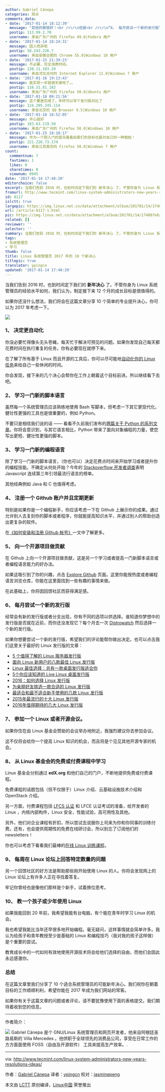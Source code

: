 ```yaml
---
author: Gabriel Cánepa
categories: 观点
comments_data:
- date: '2017-01-14 18:12:39'
  message: "其他的都很好！<br />\r\n但是<br />\r\n“6、 每月尝试一个新的发行版“&nbsp;&nbsp;这个是否有必要？<br />\r\n大部分发行版大同小异"
  postip: 113.99.2.70
  username: 来自广东广州的 Firefox 49.0|Fedora 用户
- date: '2017-01-14 18:24:31'
  message: 因人而异啦
  postip: 58.243.226.7
  username: 来自安徽合肥的 Chrome 55.0|Windows 10 用户
- date: '2017-01-15 21:39:23'
  message: 不必要，完全浪费时间。
  postip: 120.11.103.29
  username: 来自河北沧州的 Internet Explorer 11.0|Windows 7 用户
- date: '2017-01-16 19:13:43'
  message: 能实现一半就谢天谢地了。。
  postip: 116.31.81.182
  username: 来自广东广州的 Firefox 50.0|Ubuntu 用户
- date: '2017-01-18 09:21:56'
  message: 这个要是完成了，年终可以写个发行版对比了
  postip: 124.205.245.114
  username: 来自北京的 QQ Browser 9.5|Windows 10 用户
- date: '2017-01-18 18:52:05'
  message: 开心就好
  postip: 183.63.119.50
  username: 来自广东广州的 Firefox 50.0|Windows 10 用户
- date: '2017-01-25 10:10:17'
  message: 作为一个刚入门的菜鸟看看前辈们的目标也是对自己的一种鼓励！
  postip: 221.226.73.174
  username: 来自江苏南京的 Firefox 50.0|Windows 7 用户
count:
  commentnum: 7
  favtimes: 1
  likes: 0
  sharetimes: 0
  viewnum: 8945
date: '2017-01-14 17:48:20'
editorchoice: false
excerpt: 当我们告别 2016 时，也到时间定下我们的 新年决心 了。不管你身为 Linux 系统管理员的经验水平如何，我们认为，制定接下来 12 个月的成长目标是很值得的。
fromurl: http://www.tecmint.com/linux-system-administrators-new-years-resolutions-ideas/
id: 8117
islctt: true
largepic: https://img.linux.net.cn/data/attachment/album/201701/14/174807e8z77rs7mv75aqhf.jpg
url: /article-8117-1.html
pic: https://img.linux.net.cn/data/attachment/album/201701/14/174807e8z77rs7mv75aqhf.jpg.thumb.jpg
related: []
reviewer: ''
selector: ''
summary: 当我们告别 2016 时，也到时间定下我们的 新年决心 了。不管你身为 Linux 系统管理员的经验水平如何，我们认为，制定接下来 12 个月的成长目标是很值得的。
tags:
- 系统管理员
- 学习
thumb: false
title: Linux 系统管理员 2017 年的 10 个新决心
titlepic: true
translator: ypingcn
updated: '2017-01-14 17:48:20'
---
```


当我们告别 2016 时，也到时间定下我们的 **新年决心** 了。不管你身为 Linux 系统管理员的经验水平如何，我们认为，制定接下来 12 个月的成长目标是很值得的。


如果你还没什么想法，我们将会在这篇文章分享 10 个简单的专业提升决心，你可以为 2017 年考虑一下。


![](/data/attachment/album/201701/14/174807e8z77rs7mv75aqhf.jpg)


### 1、 决定更自动化


你没必要忙得像头无头苍蝇，每天忙于解决可预见的问题。如果你发现自己每天都花费时间在执行重复的任务，你有必要现在就停下来。


在了解了所有基于 Linux 而且开源的工具后，你可以尽可能地[自动化你的 Linux 任务](/article-6526-1.html)来给自己一些休闲的时间。


你会发现，接下来的几个决心会帮你在工作上朝着这个目标前进。所以继续看下去吧。


### 2、 学习一门新的脚本语言


虽然每一个系统管理员应该熟练地使用 Bash 写脚本，但考虑一下其它更现代化、健壮性更强的工具也是很重要的，例如 Python。


不要只是相信我们说的话 —— 看看不久前我们发布的[两篇关于 Python 的系列文章](/article-7693-1.html)。你将会意识到，与其它语言相比，Python 带来了面向对象编程的力量，使您写出更短、健壮性更强的脚本。


### 3、 学习一门新的编程语言


除了学习一门新的脚本语言，（你也可以）决定花费点时间来开始学习或者提升你的编程技能。不确定从何处开始？今年的 [Stackoverflow 开发者调查](http://stackoverflow.com/research/developer-survey-2016#technology)表明 Javascript 连续第三年引领最流行语言的榜单。


其他经典例如 Java 和 C 也值得考虑。


### 4、 注册一个 Github 账户并且定期更新


特别是如果你是一个编程新手，你应该考虑一下在 Github 上展示你的成果。通过允许别人去复刻你的脚本或者程序，你就能提高知识水平，并通过别人的帮助创造出更复杂的软件。


在[《如何安装和注册 Github 帐号》](/article-5458-1.html)一文中了解更多。


### 5、 向一个开源项目做贡献


在 Github 上向一个开源项目做贡献，这是另一个学习或者提高一门新脚本语言或者编程语言能力的好办法。


如果这吸引到了你的兴趣，点击 [Explore Github](https://help.github.com/articles/where-can-i-find-open-source-projects-to-work-on/) 页面。这里你能按热度或者编程语言浏览仓库，你能在这里面找到一些有趣的事情来做。


在此基础上，你将因回馈社区而获得满足感。


### 6、 每月尝试一个新的发行版


经常会有新的发行版或者分支出现，你有不同的选项以供选择。谁知道你梦想中的发行版是否就在近前，而你还没发现它？每个月去一次 [Distrowatch](http://www.distrowatch.com) 然后选择一个新的发行版。


如果你想要尝试一个新的发行版，希望我们的评论能帮你做出决定。也可以点击我们这里关于最好的 Linux 发行版的文章：


* [5 个值得了解的 Linux 服务器发行版](/article-7813-1.html)
* [面向 Linux 新用户的八款最佳 Linux 发行版](/article-7738-1.html)
* [Linux 最佳选择：总有一款桌面发行版适合你](/article-7172-1.html)
* [5个你应该知道的 Live Linux 桌面发行版](/article-7052-1.html)
* [2016：如何选择 Linux 发行版](/article-7039-1.html)
* [为亲朋好友挑选一款合适的 Linux 发行版](/article-7026-1.html)
* [最适合和最不适合新手使用的几款 Linux 发行版](/article-6942-1.html)
* [2015年最流行的十大 Linux 发行版](/article-6856-1.html)
* [2016年值得期待的几大 Linux 发行版](/article-6844-1.html)


### 7、 参加一个 Linux 或者开源会议。


如果你住在由 Linux 基金会赞助的会议举办地附近，我强烈建议你去参加会议。


这不仅将会给你一个提高 Linux 知识的机会，而且将是个见见其他开源专家的机会。


### 8、 从 Linux 基金会的免费或付费课程中学习


Linux 基金会分别通过 **edX.org** 和他们自己的门户，不断地提供免费或付费课程。


免费课程的话题包括（但不仅限于）Linux 介绍、云基础设施技术介绍和 OpenStack 介绍。


另一方面，付费课程包括 [LFCS 认证](/article-7161-1.html) 和 LFCE 认证考试的准备，给开发者的 Linux ，内核内部构件，Linux 安全，性能试验，高可用性及其他。


另外，他们对企业课程有折扣，所以尝试去说服你上司来为你和你同事的训练付费。还有，也会提供周期性的免费在线研讨会，所以别忘了订阅他们的 newsletters！


你也可以考虑下看看我们最棒的[在线 Linux 训练课程](http://www.tecmint.com/linux-online-training-courses/)。


### 9、 每周在 Linux 论坛上回答特定数量的问题


另一个回馈社区的好方法是帮助那些刚开始使用 Linux 的人。你将会发现网上的 Linux 论坛上有许多人正在寻找着答复。


牢记你曾经也是像他们那样是个新手，试着换位思考。


### 10、 教一个孩子或少年使用 Linux


如果我能回到 20 年前，我希望我能有台电脑，有个能在青年时学习 Linux 的机会。


我也希望我能比当年还早很多地开始编程。毫无疑问，这样事情就会简单许多。我认为给孩子和青年教授至少是基础的 Linux 和编程技巧（我对我的孩子这样做）是个重要的尝试。


教育成长中的一代如何有效地使用开源技术将会给他们选择的自由，而他们会因此永远感激你。


### 总结


在这篇文章里我们分享了 10 个适合系统管理员的可能新年决心。我们祝你在朝着目标的工作顺顺利利，希望你能在 2017 年成为我们网站的常客。


如果你有关于这篇文章的问题或者评论，请不要犹豫使用下面的表格提交。我们期待着收到您的信息。




---


作者简介：


![](/data/attachment/album/201701/14/174822cs4glmwqgg3umsmc.png) Gabriel Cánepa 是个 GNU/Linux 系统管理员和网页开发者，他来自阿根廷圣路易斯的 Villa Mercedes 。他供职于全球领先的消费品公司，享受在日常工作的方方面面使用 FOSS（自由及开源软件） 工具来提高生产效率。.


 




---


via: <http://www.tecmint.com/linux-system-administrators-new-years-resolutions-ideas/>


作者：[Gabriel Cánepa](http://www.tecmint.com/author/gacanepa/) 译者：[ypingcn](https://github.com/ypingcn) 校对：[jasminepeng](https://github.com/jasminepeng)


本文由 [LCTT](https://github.com/LCTT/TranslateProject) 原创编译，[Linux中国](https://linux.cn/) 荣誉推出